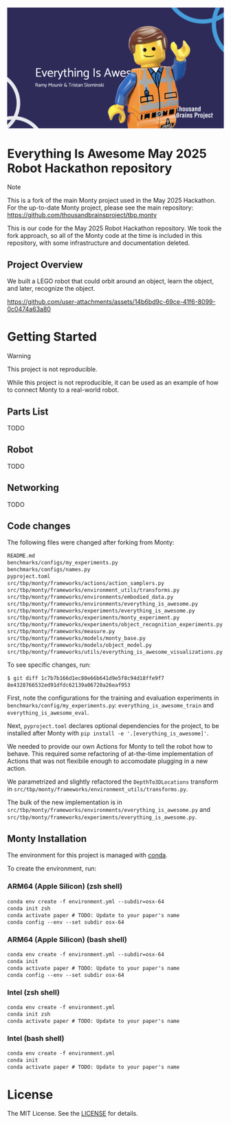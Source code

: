 ![](media/everything_is_awesome.png)

# Everything Is Awesome May 2025 Robot Hackathon repository

> [!NOTE]
>
> This is a fork of the main Monty project used in the May 2025 Hackathon. For the up-to-date Monty project, please see the main repository: https://github.com/thousandbrainsproject/tbp.monty

This is our code for the May 2025 Robot Hackathon repository. We took the fork approach, so all of the Monty code at the time is included in this repository, with some infrastructure and documentation deleted.

## Project Overview

We built a LEGO robot that could orbit around an object, learn the object, and later, recognize the object.

https://github.com/user-attachments/assets/14b6bd9c-69ce-41f6-8099-0c0474a63a80

# Getting Started

> [!WARNING]
> This project is not reproducible.

While this project is not reproducible, it can be used as an example of how to connect Monty to a real-world robot.

## Parts List

TODO

## Robot

TODO

## Networking

TODO

## Code changes

The following files were changed after forking from Monty:

```
README.md
benchmarks/configs/my_experiments.py
benchmarks/configs/names.py
pyproject.toml
src/tbp/monty/frameworks/actions/action_samplers.py
src/tbp/monty/frameworks/environment_utils/transforms.py
src/tbp/monty/frameworks/environments/embodied_data.py
src/tbp/monty/frameworks/environments/everything_is_awesome.py
src/tbp/monty/frameworks/experiments/everything_is_awesome.py
src/tbp/monty/frameworks/experiments/monty_experiment.py
src/tbp/monty/frameworks/experiments/object_recognition_experiments.py
src/tbp/monty/frameworks/measure.py
src/tbp/monty/frameworks/models/monty_base.py
src/tbp/monty/frameworks/models/object_model.py
src/tbp/monty/frameworks/utils/everything_is_awesome_visualizations.py
```

To see specific changes, run:
```
$ git diff 1c7b7b166d1ec80e66b641d9e5f8c94d18ffe9f7 8e4328766532ed91dfdc62139a06720a26eaf953
```

First, note the configurations for the training and evaluation experiments in `benchmarks/config/my_experiments.py`: `everything_is_awesome_train` and `everything_is_awesome_eval`.

Next, `pyproject.toml` declares optional dependencies for the project, to be installed after Monty with `pip install -e '.[everything_is_awesome]'`.

We needed to provide our own Actions for Monty to tell the robot how to behave. This required some refactoring of at-the-time implementation of Actions that was not flexibile enough to accomodate plugging in a new action.

We parametrized and slightly refactored the `DepthTo3DLocations` transform in `src/tbp/monty/frameworks/environment_utils/transforms.py`.

The bulk of the new implementation is in `src/tbp/monty/frameworks/environments/everything_is_awesome.py` and `src/tbp/monty/frameworks/experiments/everything_is_awesome.py`.

## Monty Installation

The environment for this project is managed with [conda](https://www.anaconda.com/download/success).

To create the environment, run:

### ARM64 (Apple Silicon) (zsh shell)
```
conda env create -f environment.yml --subdir=osx-64
conda init zsh
conda activate paper # TODO: Update to your paper's name
conda config --env --set subdir osx-64
```

### ARM64 (Apple Silicon) (bash shell)
```
conda env create -f environment.yml --subdir=osx-64
conda init
conda activate paper # TODO: Update to your paper's name
conda config --env --set subdir osx-64
```

### Intel (zsh shell)
```
conda env create -f environment.yml
conda init zsh
conda activate paper # TODO: Update to your paper's name
```

### Intel (bash shell)
```
conda env create -f environment.yml
conda init
conda activate paper # TODO: Update to your paper's name
```

# License

The MIT License. See the [LICENSE](LICENSE) for details.
